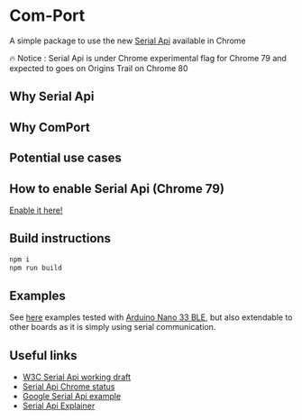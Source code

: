 # Com-Port

A simple package to use the new [Serial Api](https://wicg.github.io/serial/) available in Chrome

🔥 Notice : Serial Api is under Chrome experimental flag for Chrome 79 and expected to goes on Origins Trail on Chrome 80

## Why Serial Api

## Why ComPort

## Potential use cases

## How to enable Serial Api (Chrome 79)

[Enable it here!](chrome://flags/#enable-experimental-web-platform-features)

## Build instructions

```bash
npm i
npm run build
```

## Examples

See [here](https://github.com/danchitnis/Serial-API-Examples) examples tested with [Arduino Nano 33 BLE](https://store.arduino.cc/arduino-nano-33-ble), but also extendable to other boards as it is simply using serial communication.

## Useful links

* [W3C Serial Api working draft](https://wicg.github.io/serial/)
* [Serial Api Chrome status](https://www.chromestatus.com/feature/6577673212002304)
* [Google Serial Api example](https://codelabs.developers.google.com/codelabs/web-serial/#0)
* [Serial Api Explainer](https://github.com/WICG/serial/blob/gh-pages/EXPLAINER.md)
